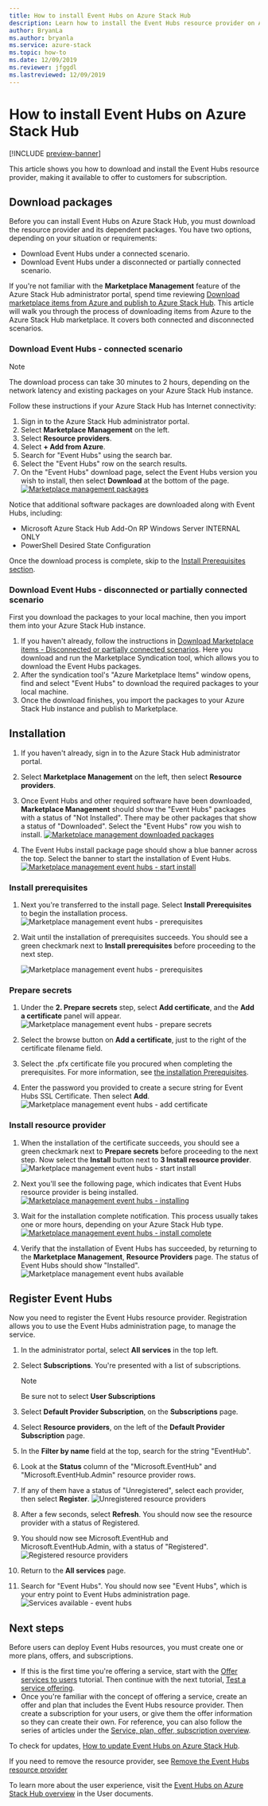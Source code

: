 ```yaml
---
title: How to install Event Hubs on Azure Stack Hub
description: Learn how to install the Event Hubs resource provider on Azure Stack Hub. 
author: BryanLa
ms.author: bryanla
ms.service: azure-stack
ms.topic: how-to
ms.date: 12/09/2019
ms.reviewer: jfggdl
ms.lastreviewed: 12/09/2019
---
```


# How to install Event Hubs on Azure Stack Hub

[!INCLUDE [preview-banner](../includes/event-hubs-preview.md)]

This article shows you how to download and install the Event Hubs resource provider, making it available to offer to customers for subscription.

## Download packages

Before you can install Event Hubs on Azure Stack Hub, you must download the resource provider and its dependent packages. You have two options, depending on your situation or requirements:

- Download Event Hubs under a connected scenario.
- Download Event Hubs under a disconnected or partially connected scenario.

If you're not familiar with the **Marketplace Management** feature of the Azure Stack Hub administrator portal, spend time reviewing [Download marketplace items from Azure and publish to Azure Stack Hub](azure-stack-download-azure-marketplace-item.md). This article will walk you through the process of downloading items from Azure to the Azure Stack Hub marketplace. It covers both connected and disconnected scenarios. 

### Download Event Hubs - connected scenario

> [!NOTE]
> The download process can take 30 minutes to 2 hours, depending on the network latency and existing packages on your Azure Stack Hub instance. 

Follow these instructions if your Azure Stack Hub has Internet connectivity:

1. Sign in to the Azure Stack Hub administrator portal.
2. Select **Marketplace Management** on the left.
3. Select **Resource providers**.
4. Select **+ Add from Azure**.
5. Search for "Event Hubs" using the search bar.
6. Select the "Event Hubs" row on the search results. 
7. On the "Event Hubs" download page, select the Event Hubs version you wish to install, then select **Download** at the bottom of the page. 
   [![Marketplace management packages](media/event-hubs-rp-install/1-marketplace-management-download.png)](media/event-hubs-rp-install/1-marketplace-management-download.png#lightbox)

Notice that additional software packages are downloaded along with Event Hubs, including:

- Microsoft Azure Stack Hub Add-On RP Windows Server INTERNAL ONLY
- PowerShell Desired State Configuration

Once the download process is complete, skip to the [Install Prerequisites section](#install-prerequisites).

### Download Event Hubs - disconnected or partially connected scenario

First you download the packages to your local machine, then you import them into your Azure Stack Hub instance.

1. If you haven't already, follow the instructions in [Download Marketplace items - Disconnected or partially connected scenarios](azure-stack-download-azure-marketplace-item.md?pivots=state-disconnected). Here you download and run the Marketplace Syndication tool, which allows you to download the Event Hubs packages.
2. After the syndication tool's "Azure Marketplace Items" window opens, find and select "Event Hubs" to download the required packages to your local machine.
3. Once the download finishes, you import the packages to your Azure Stack Hub instance and publish to Marketplace. 

## Installation 

1. If you haven't already, sign in to the Azure Stack Hub administrator portal.
2. Select **Marketplace Management** on the left, then select **Resource providers**.
3. Once Event Hubs and other required software have been downloaded, **Marketplace Management** should show the "Event Hubs" packages with a status of "Not Installed". There may be other packages that show a status of "Downloaded". Select the "Event Hubs" row you wish to install.
   [![Marketplace management downloaded packages](media/event-hubs-rp-install/2-marketplace-management-downloaded.png)](media/event-hubs-rp-install/2-marketplace-management-downloaded.png#lightbox)
 
4. The Event Hubs install package page should show a blue banner across the top. Select the banner to start the installation of Event Hubs.
   [![Marketplace management event hubs - start install](media/event-hubs-rp-install/3-marketplace-management-install-ready.png)](media/event-hubs-rp-install/3-marketplace-management-install-ready.png#lightbox)

### Install prerequisites

1. Next you're transferred to the install page. Select **Install Prerequisites** to begin the installation process.
   ![Marketplace management event hubs - prerequisites](media/event-hubs-rp-install/4-marketplace-management-install-prereqs-start.png)
 
2. Wait until the installation of prerequisites succeeds. You should see a green checkmark next to **Install prerequisites** before proceeding to the next step.

   ![Marketplace management event hubs - prerequisites](media/event-hubs-rp-install/5-marketplace-management-install-prereqs-succeeded.png)

### Prepare secrets 

1. Under the **2. Prepare secrets** step, select **Add certificate**, and the **Add a certificate** panel will appear.
   ![Marketplace management event hubs - prepare secrets](media/event-hubs-rp-install/6-marketplace-management-install-prepare-secrets.png)

2. Select the browse button on **Add a certificate**, just to the right of the certificate filename field.
3. Select the .pfx certificate file you procured when completing the prerequisites. For more information, see [the installation Prerequisites](event-hubs-rp-prerequisites.md). 

4. Enter the password you provided to create a secure string for Event Hubs SSL Certificate. Then select **Add**.
   ![Marketplace management event hubs - add certificate](media/event-hubs-rp-install/7-marketplace-management-install-prepare-secrets-add-cert.png)

### Install resource provider

1. When the installation of the certificate succeeds, you should see a green checkmark next to **Prepare secrets** before proceeding to the next step. Now select the **Install** button next to **3 Install resource provider**.
   ![Marketplace management event hubs - start install](media/event-hubs-rp-install/8-marketplace-management-install-start.png)
 
2. Next you'll see the following page, which indicates that Event Hubs resource provider is being installed.
   [![Marketplace management event hubs - installing](media/event-hubs-rp-install/9-marketplace-management-install-inprogress.png)](media/event-hubs-rp-install/9-marketplace-management-install-inprogress.png#lightbox)
 
3. Wait for the installation complete notification. This process usually takes one or more hours, depending on your Azure Stack Hub type. 
   [![Marketplace management event hubs - install complete](media/event-hubs-rp-install/10-marketplace-management-install-complete.png)](media/event-hubs-rp-install/10-marketplace-management-install-complete.png#lightbox)

4. Verify that the installation of Event Hubs has succeeded, by returning to the **Marketplace Management**, **Resource Providers** page. The status of Event Hubs should show "Installed".
   ![Marketplace management event hubs available](media/event-hubs-rp-install/11-marketplace-management-rps-installed.png)

## Register Event Hubs

Now you need to register the Event Hubs resource provider. Registration allows you to use the Event Hubs administration page, to manage the service.

1. In the administrator portal, select **All services** in the top left.
2. Select **Subscriptions**. You're presented with a list of subscriptions. 
   > [!NOTE]
   > Be sure not to select **User Subscriptions**
3. Select **Default Provider Subscription**, on the **Subscriptions** page.
4. Select **Resource providers**, on the left of the **Default Provider Subscription** page.
5. In the **Filter by name** field at the top, search for the string "EventHub".
6. Look at the **Status** column of the "Microsoft.EventHub" and "Microsoft.EventHub.Admin" resource provider rows.
7. If any of them have a status of "Unregistered", select each provider, then select **Register**. 
   ![Unregistered resource providers](media/event-hubs-rp-install/12-default-subscription-rps-unregistered.png)
8. After a few seconds, select **Refresh**. You should now see the resource provider with a status of Registered. 
9. You should now see Microsoft.EventHub and Microsoft.EventHub.Admin, with a status of "Registered".
   ![Registered resource providers](media/event-hubs-rp-install/13-default-subscription-rps-registered.png)

10. Return to the **All services** page.
11. Search for "Event Hubs". You should now see "Event Hubs", which is your entry point to Event Hubs administration page. 
   ![Services available - event hubs](media/event-hubs-rp-install/14-all-service-event-hubs.png)
 
## Next steps

Before users can deploy Event Hubs resources, you must create one or more plans, offers, and subscriptions. 

- If this is the first time you're offering a service, start with the [Offer services to users](tutorial-offer-services.md) tutorial. Then continue with the next tutorial, [Test a service offering](tutorial-test-offer.md).
- Once you're familiar with the concept of offering a service, create an offer and plan that includes the Event Hubs resource provider. Then create a subscription for your users, or give them the offer information so they can create their own. For reference, you can also follow the series of articles under the [Service, plan, offer, subscription overview](service-plan-offer-subscription-overview.md).

To check for updates, [How to update Event Hubs on Azure Stack Hub](resource-provider-apply-updates.md).

If you need to remove the resource provider, see [Remove the Event Hubs resource provider](event-hubs-rp-remove.md)

To learn more about the user experience, visit the [Event Hubs on Azure Stack Hub overview](../user/event-hubs-overview.md) in the User documents.